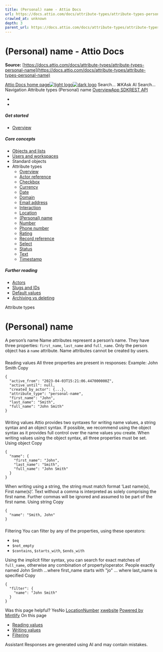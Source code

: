 ```yaml
---
title: (Personal) name - Attio Docs
url: https://docs.attio.com/docs/attribute-types/attribute-types-personal-name
crawled_at: unknown
depth: 3
parent_url: https://docs.attio.com/docs/attribute-types/attribute-types-timestamp
---
```


# (Personal) name - Attio Docs

**Source:** [https://docs.attio.com/docs/attribute-types/attribute-types-personal-name](https://docs.attio.com/docs/attribute-types/attribute-types-personal-name)

[Attio Docs home page![light logo](https://mintlify.s3.us-west-1.amazonaws.com/attio/logo/light.svg)![dark logo](https://mintlify.s3.us-west-1.amazonaws.com/attio/logo/dark.svg)](https://docs.attio.com/)
Search...
⌘KAsk AI
Search...
Navigation
Attribute types
(Personal) name
[Overview](https://docs.attio.com/docs/overview)[App SDK](https://docs.attio.com/sdk/introduction)[REST API](https://docs.attio.com/rest-api/overview)
* [](https://build.attio.com/)
* [](https://attio.com/help)
##### Get started
  * [Overview](https://docs.attio.com/docs/overview)


##### Core concepts
  * [Objects and lists](https://docs.attio.com/docs/objects-and-lists)
  * [Users and workspaces](https://docs.attio.com/docs/users-and-workspaces)
  * Standard objects
  * Attribute types
    * [Overview](https://docs.attio.com/docs/attribute-types/attribute-types)
    * [Actor reference](https://docs.attio.com/docs/attribute-types/attribute-types-actor-reference)
    * [Checkbox](https://docs.attio.com/docs/attribute-types/attribute-types-checkbox)
    * [Currency](https://docs.attio.com/docs/attribute-types/attribute-types-currency)
    * [Date](https://docs.attio.com/docs/attribute-types/attribute-types-date)
    * [Domain](https://docs.attio.com/docs/attribute-types/attribute-types-domain)
    * [Email address](https://docs.attio.com/docs/attribute-types/attribute-types-email-address)
    * [Interaction](https://docs.attio.com/docs/attribute-types/attribute-types-interaction)
    * [Location](https://docs.attio.com/docs/attribute-types/attribute-types-location)
    * [(Personal) name](https://docs.attio.com/docs/attribute-types/attribute-types-personal-name)
    * [Number](https://docs.attio.com/docs/attribute-types/attribute-types-number)
    * [Phone number](https://docs.attio.com/docs/attribute-types/attribute-types-phone-number)
    * [Rating](https://docs.attio.com/docs/attribute-types/attribute-types-rating)
    * [Record reference](https://docs.attio.com/docs/attribute-types/attribute-types-record-reference)
    * [Select](https://docs.attio.com/docs/attribute-types/attribute-types-select)
    * [Status](https://docs.attio.com/docs/attribute-types/attribute-types-status)
    * [Text](https://docs.attio.com/docs/attribute-types/attribute-types-text)
    * [Timestamp](https://docs.attio.com/docs/attribute-types/attribute-types-timestamp)


##### Further reading
  * [Actors](https://docs.attio.com/docs/actors)
  * [Slugs and IDs](https://docs.attio.com/docs/slugs-and-ids)
  * [Default values](https://docs.attio.com/docs/default-values)
  * [Archiving vs deleting](https://docs.attio.com/docs/archiving-vs-deleting)


Attribute types
# (Personal) name
A person’s name
Name attributes represent a person’s name. They have three properties: `first_name`, `last_name` and `full_name`.
Only the person object has a `name` attribute. Name attributes cannot be created by users.
### 
[​](https://docs.attio.com/docs/attribute-types/attribute-types-personal-name#reading-values)
Reading values
All three properties are present in responses:
Example: John Smith
Copy
```
{
  "active_from": "2023-04-03T15:21:06.447000000Z",
  "active_until": null,
  "created_by_actor": {...},
  "attribute_type": "personal-name",
  "first_name": "John",
  "last_name": "Smith",
  "full_name": "John Smith"
}
```

### 
[​](https://docs.attio.com/docs/attribute-types/attribute-types-personal-name#writing-values)
Writing values
Attio provides two syntaxes for writing name values, a string syntax and an object syntax. If possible, we recommend using the object syntax as it provides full control over the name values you create.
When writing values using the object syntax, all three properties must be set.
Using object
Copy
```
{
  "name": {
    "first_name": "John",
    "last_name": "Smith",
    "full_name": "John Smith"
  }
}
```

When writing using a string, the string must match format ‘Last name(s), First name(s)’. Text without a comma is interpreted as solely comprising the first name. Further commas will be ignored and assumed to be part of the first name.
Using string
Copy
```
{
  "name": "Smith, John"
}
```

### 
[​](https://docs.attio.com/docs/attribute-types/attribute-types-personal-name#filtering)
Filtering
You can filter by any of the properties, using these operators:
  * `$eq`
  * `$not_empty`
  * `$contains`, `$starts_with`, `$ends_with`


Using the implicit filter syntax, you can search for exact matches of `full_name`, otherwise any combination of property/operator.
People exactly named John Smith
...where first_name starts with "jo"
... where last_name is specified
Copy
```
{
  "filter": {
    "name": "John Smith"
  }
}
```

Was this page helpful?
YesNo
[Location](https://docs.attio.com/docs/attribute-types/attribute-types-location)[Number](https://docs.attio.com/docs/attribute-types/attribute-types-number)
[x](https://x.com/Attio)[website](https://attio.com)
[Powered by Mintlify](https://mintlify.com/preview-request?utm_campaign=poweredBy&utm_medium=referral&utm_source=docs.attio.com)
On this page
  * [Reading values](https://docs.attio.com/docs/attribute-types/attribute-types-personal-name#reading-values)
  * [Writing values](https://docs.attio.com/docs/attribute-types/attribute-types-personal-name#writing-values)
  * [Filtering](https://docs.attio.com/docs/attribute-types/attribute-types-personal-name#filtering)


Assistant
Responses are generated using AI and may contain mistakes.
